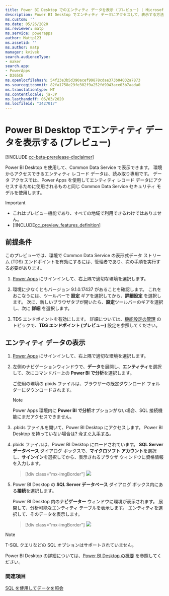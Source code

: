```yaml
---
title: Power BI Desktop でのエンティティ データを表示 (プレビュー) | MicrosoftDocs
description: Power BI Desktop でエンティティ データにアクセスして、表示する方法についてアクセスする方法について説明します
ms.custom: ''
ms.date: 05/26/2020
ms.reviewer: matp
ms.service: powerapps
author: Mattp123
ms.assetid: ''
ms.author: matp
manager: kvivek
search.audienceType:
- maker
search.app:
- PowerApps
- D365CE
ms.openlocfilehash: 54f23e3b5d390acef99878cdae373b04032a7873
ms.sourcegitcommit: 82fa1758e29fe302f9a252fd9943ace03b7aada0
ms.translationtype: HT
ms.contentlocale: ja-JP
ms.lasthandoff: 06/03/2020
ms.locfileid: "3427017"
---
```

# <a name="view-entity-data-in-power-bi-desktop-preview"></a>Power BI Desktop でエンティティ データを表示する (プレビュー)

[!INCLUDE [cc-beta-prerelease-disclaimer](../../includes/cc-beta-prerelease-disclaimer.md)]

Power BI Desktop を使用して、Common Data Service で表示できます。 環境からアクセスできるエンティティ レコード データは、読み取り専用です。 データ アクセスでは、Power Apps を使用してエンティティ レコード データにアクセスするために使用されるものと同じ Common Data Service セキュリティ モデルを使用します。

> [!IMPORTANT]
> - これはプレビュー機能であり、すべての地域で利用できるわけではありません。
> - [!INCLUDE[cc_preview_features_definition](../../includes/cc-preview-features-definition.md)]

## <a name="prerequisite"></a>前提条件
このプレビューでは、環境で Common Data Service の表形式データ ストリーム (TDS) エンドポイントを有効にするには、管理者であり、次の手順を実行する必要があります。
    
1. [Power Apps](https://make.powerapps.com/) にサインインして、右上隅で適切な環境を選択します。
      
2. 環境に少なくともバージョン 9.1.0.17437 があることを確認します。 これをおこなうには、ツールバーで **設定** ギアを選択してから、**詳細設定** を選択します。 次に、新しいブラウザタブが開いたら、**設定**ツールバーのギアを選択し、次に **詳細** を選択します。
      
3. TDS エンドポイントを有効にします。 詳細については、[機能設定の管理](/power-platform/admin/settings-features) のトピックで、**TDS エンドポイント (プレビュー)** 設定を参照してください。
          
## <a name="view-entity-data"></a>エンティティ データの表示

1.  [Power Apps](https://make.powerapps.com/) にサインインして、右上隅で適切な環境を選択します。

2.  左側のナビゲーションウィンドウで、**データ**を展開し、**エンティティ**を選択して、次にコマンドバー上の **Power BI で分析**を選択します。

    ご使用の環境の pbids ファイルは、ブラウザーの既定ダウンロード フォルダーにダウンロードされます。
    
    > [!NOTE]
    > Power Apps 環境内に **Power BI で分析**オプションがない場合、SQL 接続機能にまだアクセスできません。

3.  .pbids ファイルを開いて、Power BI Desktop にアクセスします。 Power BI Desktop を持っていない場合は? [今すぐ入手する](https://powerbi.microsoft.com/downloads/)。

4.  pbids ファイルは、Power BI Desktop にロードされています。 **SQL Server データベース** ダイアログ ボックスで、**マイクロソフト アカウント**を選択し、**サインイン**を選択してから、表示されるブラウザ ウィンドウに資格情報を入力します。

    > [!div class="mx-imgBorder"] 
    > ![](media/power-bi-environment-signin.png)

5.  Power BI Desktop の **SQL Server データベース** ダイアログ ボックス内にある**接続**を選択します。

    Power BI Desktop 内の**ナビゲーター** ウィンドウに環境が表示されます。 展開して、分析可能なエンティティ テーブルを表示します。 エンティティを選択して、そのデータを表示します。

    > [!div class="mx-imgBorder"] 
    > ![](media/entity-record-data-displayed.png)

> [!NOTE]
> T-SQL クエリなどの SQL オプションはサポートされていません。

Power BI Desktop の詳細については、[Power BI Desktop の概要](/power-bi/desktop-getting-started) を参照してください。

### <a name="see-also"></a>関連項目
[SQL を使用してデータを照会](../../developer/common-data-service/cds-sql-query.md)
